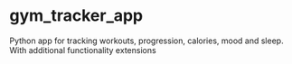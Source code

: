 # gym_tracker_app
Python app for tracking workouts, progression, calories, mood and sleep. With additional functionality extensions
